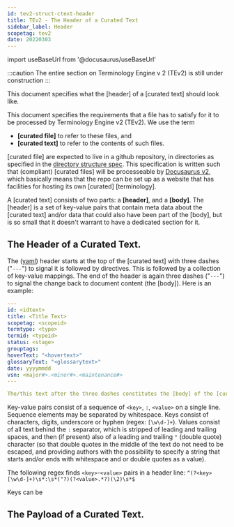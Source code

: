 ```yaml
---
id: tev2-struct-ctext-header
title: TEv2 - The Header of a Curated Text
sidebar_label: Header
scopetag: tev2
date: 20220303
---
```


import useBaseUrl from '@docusaurus/useBaseUrl'

:::caution
The entire section on Terminology Engine v 2 (TEv2) is still under construction
:::

This document specifies what the [header] of a [curated text] should look like.

This document specifies the requirements that a file has to satisfy for it to be processed by Terminology Engine v2 (TEv2). We use the term
- **[curated file]** to refer to these files, and
- **[curated text]** to refer to the contents of such files.

[curated file] are expected to live in a github repository, in directories as specified in the [directory structure spec](tev2-struct-directory). This specification is written such that (compliant) [curated files] will be processeable by [Docusaurus v2](https://docusaurus.io/docs), which basically means that the repo can be set up as a website that has facilities for hosting its own [curated] [terminology].

A [curated text] consists of two parts: a **[header]**, and a **[body]**. The [header] is a set of key-value pairs that contain meta data about the [curated text] and/or data that could also have been part of the [body], but is so small that it doesn't warrant to have a dedicated section for it.

## The Header of a Curated Text.

The ([yaml](https://yaml.org/spec/1.2.2/)) header starts at the top of the [curated text] with three dashes ("`---`") to signal it is followed by directives. This is followed by a collection of key-value mappings. The end of the header is again three dashes ("`---`") to signal the change back to document content (the [body]). Here is an example:

~~~ yaml
---
id: <idtext>
title: <Title Text>
scopetag: <scopeid>
termtype: <type>
termid: <typeid>
status: <stage>
grouptags:
hoverText: "<hovertext>"
glossaryText: "<glossarytext>"
date: yyyymmdd
vsn: <major#>.<minor#>.<maintenance#>
---

The/this text after the three dashes constitutes the [body] of the [curated text].
~~~

Key-value pairs consist of a sequence of `<key>`, `:`, `<value>` on a single line. Sequence elements may be separated by whitespace. Keys consist of characters, digits, underscore or hyphen (regex: `[\w\d-]+`). Values consist of all text behind the `:` separator, which is stripped of leading and trailing spaces, and then (if present) also of a leading and trailing `"` (double quote) character (so that double quotes in the middle of the text do not need to be escaped, and providing authors with the possibility to specify a string that starts and/or ends with whitespace and or double quotes as a value).

The following regex finds `<key>`-`<value>` pairs in a header line: `^(?<key>[\w\d-]+)\s*:\s*("?)(?<value>.*?)(\2)\s*$`

Keys can be


## The Payload of a Curated Text.

